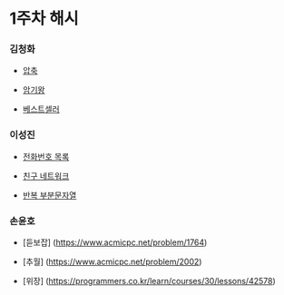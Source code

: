 # 1주차 해시

### 김청화
- [압축](https://programmers.co.kr/learn/courses/30/lessons/17684)

- [암기왕](https://www.acmicpc.net/problem/2776)

- [베스트셀러](https://www.acmicpc.net/problem/1302)

### 이성진
- [전화번호 목록](https://programmers.co.kr/learn/courses/30/lessons/42577) 

- [친구 네트워크](https://www.acmicpc.net/problem/4195) 

- [반복 부분문자열](https://www.acmicpc.net/problem/1605)

### 손윤호
- [듣보잡] (https://www.acmicpc.net/problem/1764)

- [추월] (https://www.acmicpc.net/problem/2002)

- [위장] (https://programmers.co.kr/learn/courses/30/lessons/42578)
